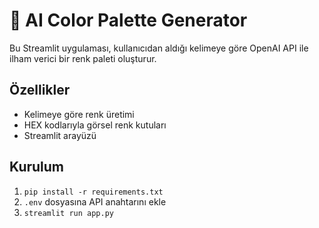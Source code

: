 # 🎨 AI Color Palette Generator

Bu Streamlit uygulaması, kullanıcıdan aldığı kelimeye göre OpenAI API ile ilham verici bir renk paleti oluşturur.

## Özellikler
- Kelimeye göre renk üretimi
- HEX kodlarıyla görsel renk kutuları
- Streamlit arayüzü

## Kurulum
1. `pip install -r requirements.txt`
2. `.env` dosyasına API anahtarını ekle
3. `streamlit run app.py`
